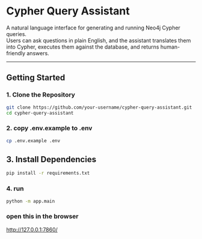 # Cypher Query Assistant

A natural language interface for generating and running Neo4j Cypher queries.  
Users can ask questions in plain English, and the assistant translates them into Cypher, executes them against the database, and returns human-friendly answers.

---

## Getting Started

### 1. Clone the Repository
```bash
git clone https://github.com/your-username/cypher-query-assistant.git
cd cypher-query-assistant
```
### 2. copy .env.example to .env
```bash
cp .env.example .env
```
## 3. Install Dependencies
```bash
pip install -r requirements.txt
```

### 4. run 
```bash
python -m app.main
```
### open this in the browser
http://127.0.0.1:7860/


